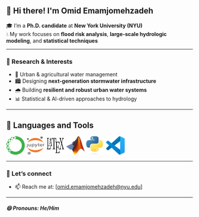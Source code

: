 ## 👋 Hi there! I'm Omid Emamjomehzadeh 

🎓 I’m a **Ph.D. candidate** at **New York University (NYU)**  
💧 My work focuses on **flood risk analysis**, **large-scale hydrologic modeling**, and **statistical techniques**

---

### 🚀 Research & Interests

- 🌊 Urban & agricultural water management
- 🏙️ Designing **next-generation stormwater infrastructure**
- 🌧️ Building **resilient and robust urban water systems**
- 📊 Statistical & AI-driven approaches to hydrology

---
## 🚀  Languages and Tools
<p align="left">
  <img src="Images/anaconda.png" alt="Anaconda" width="50" height="50"/>
  <img src="Images/jupyter.png" alt="Jupyter" width="50" height="50"/>
  <img src="Images/latex.png" alt="LaTeX" width="50" height="50"/>
  <img src="Images/matlab.jpeg" alt="MATLAB" width="50" height="50"/>
  <img src="Images/python.jpeg" alt="Python" width="50" height="50"/>
  <img src="Images/visual studio.jpeg" alt="Visual Studio" width="50" height="50"/>
</p>

---

### 🤝 Let’s connect

- 📫 Reach me at: [omid.emamjomehzadeh@nyu.edu]  

---

##### 😄 Pronouns: He/Him 

<!--
**omidemam/omidemam** is a ✨ _special_ ✨ repository because its `README.md` (this file) appears on your GitHub profile.
